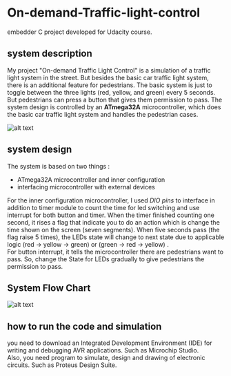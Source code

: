 # On-demand-Traffic-light-control
embedder C project developed for Udacity course.

## system description
My project "On-demand Traffic Light Control" is a simulation of a traffic light system in the street. But besides the basic car traffic light system, there is an additional feature for pedestrians. The basic system is just to toggle between the three lights (red, yellow, and green) every 5 seconds. But pedestrians can press a button that gives them permission to pass. The system design is controlled by an **ATmega32A** microcontroller, which does the basic car traffic light system and handles the pedestrian cases.

![alt text](https://github.com/AbdelrhmanEladawy/On-demand-Traffic-light-control/blob/main/System_Proteus_simulation.PNG)

## system design
The system is based on two things :
 * ATmega32A microcontroller and inner configuration 
 * interfacing microcontroller with external devices

For the inner configuration microcontroller, I used *DIO pins* to interface in addition to timer module to count the time for led switching and use interrupt for both button and timer. When the timer finished counting one second, it rises a flag that indicate you to do an action which is change the time shown on the screen (seven segments). When five seconds pass (the flag raise 5 times), the LEDs state will change to next state due to applicable logic (red -> yellow -> green) or (green -> red -> yellow) . \
For button interrupt, it tells the microcontroller there are pedestrians want to pass. So, change the State for LEDs gradually to give pedestrians the permission to pass.

## System Flow Chart
![alt text](https://github.com/AbdelrhmanEladawy/On-demand-Traffic-light-control/blob/main/traffic_light_FlowChart.png)

## how to run the code and simulation
you need to download an Integrated Development Environment (IDE) for writing and debugging AVR applications. Such as Microchip Studio. \
Also, you need program to simulate, design and drawing of electronic circuits. Such as Proteus Design Suite.
